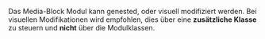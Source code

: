 Das Media-Block Modul kann genested, oder visuell modifiziert werden.
Bei visuellen Modifikationen wird empfohlen, dies über eine __zusätzliche Klasse__ zu steuern und __nicht__ über die Modulklassen.
